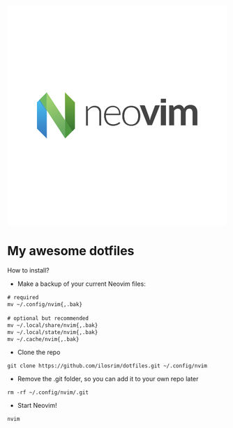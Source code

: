 ![nvim logo](./assets/logo/logo.svg)

# My awesome dotfiles

How to install?

- Make a backup of your current Neovim files:
```
# required
mv ~/.config/nvim{,.bak}

# optional but recommended
mv ~/.local/share/nvim{,.bak}
mv ~/.local/state/nvim{,.bak}
mv ~/.cache/nvim{,.bak}
```

- Clone the repo
```
git clone https://github.com/ilosrim/dotfiles.git ~/.config/nvim
```

- Remove the .git folder, so you can add it to your own repo later
```
rm -rf ~/.config/nvim/.git
```

- Start Neovim!
```
nvim
```
